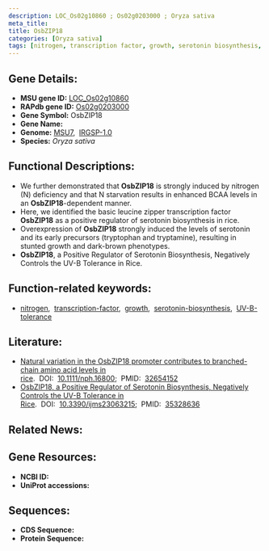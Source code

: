 ```yaml
---
description: LOC_Os02g10860 ; Os02g0203000 ; Oryza sativa
meta_title:
title: OsbZIP18
categories: [Oryza sativa]
tags: [nitrogen, transcription factor, growth, serotonin biosynthesis, UV-B tolerance]
---
```


## Gene Details:
- **MSU gene ID:** [LOC_Os02g10860](http://rice.uga.edu/cgi-bin/ORF_infopage.cgi?orf=LOC_Os02g10860)  
- **RAPdb gene ID:** [Os02g0203000](https://rapdb.dna.affrc.go.jp/locus/?name=Os02g0203000)  
- **Gene Symbol:** OsbZIP18
- **Gene Name:**
- **Genome:**  [MSU7](http://rice.uga.edu/),&nbsp;&nbsp;[IRGSP-1.0](https://rapdb.dna.affrc.go.jp/download/irgsp1.html)
- **Species:** *Oryza sativa*

## Functional Descriptions:
   - We further demonstrated that **OsbZIP18** is strongly induced by nitrogen (N) deficiency and that N starvation results in enhanced BCAA levels in an **OsbZIP18**-dependent manner.
   - Here, we identified the basic leucine zipper transcription factor **OsbZIP18** as a positive regulator of serotonin biosynthesis in rice.
   - Overexpression of **OsbZIP18** strongly induced the levels of serotonin and its early precursors (tryptophan and tryptamine), resulting in stunted growth and dark-brown phenotypes.
   - **OsbZIP18**, a Positive Regulator of Serotonin Biosynthesis, Negatively Controls the UV-B Tolerance in Rice.

## Function-related keywords:
   - [nitrogen](/tags/nitrogen/),&nbsp;&nbsp;[transcription-factor](/tags/transcription-factor/),&nbsp;&nbsp;[growth](/tags/growth/),&nbsp;&nbsp;[serotonin-biosynthesis](/tags/serotonin-biosynthesis/),&nbsp;&nbsp;[UV-B-tolerance](/tags/UV-B-tolerance/)

## Literature:
   - [Natural variation in the OsbZIP18 promoter contributes to branched-chain amino acid levels in rice](https://www.doi.org/10.1111/nph.16800).&nbsp;&nbsp;DOI:&nbsp;&nbsp;[10.1111/nph.16800](https://www.doi.org/10.1111/nph.16800);&nbsp;&nbsp;PMID:&nbsp;&nbsp;[32654152](https://pubmed.ncbi.nlm.nih.gov/32654152/)
   - [OsbZIP18, a Positive Regulator of Serotonin Biosynthesis, Negatively Controls the UV-B Tolerance in Rice](https://www.doi.org/10.3390/ijms23063215).&nbsp;&nbsp;DOI:&nbsp;&nbsp;[10.3390/ijms23063215](https://www.doi.org/10.3390/ijms23063215);&nbsp;&nbsp;PMID:&nbsp;&nbsp;[35328636](https://pubmed.ncbi.nlm.nih.gov/35328636/)

## Related News:

## Gene Resources:
- **NCBI ID:**  []()
- **UniProt accessions:** [](https://www.uniprot.org/uniprotkb//entry)

## Sequences:
- **CDS Sequence:**
- **Protein Sequence:**

